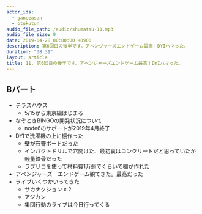 ```yaml
---
actor_ids:
  - ganezasan
  - otukutun
audio_file_path: /audio/shumatsu-11.mp3
audio_file_size: 0
date: 2019-04-28 00:00:00 +0900
description: 第6回目の後半です。アベンジャーズエンドゲーム最高！DYIハマった。
duration: "38:31"
layout: article
title: 11. 第6回目の後半です。アベンジャーズエンドゲーム最高！DYIハマった。
---
```


## Bパート
- テラスハウス
  - 5/15から東京編はじまる
- なぞときBINGOの開発状況について
  - node6のサポートが2019年4月終了
- DYIで洗濯機の上に棚作った
  - 壁が石膏ボードだった
  - インパクトドリルで穴開けた、最初裏はコンクリートだと思っていたが軽量鉄骨だった
  - ラブリコを使って材料費1万弱でくらいで棚が作れた
- アベンジャーズ　エンドゲーム観てきた。最高だった
- ライブいくつかいってきた
  - サカナクション x 2
  - アジカン
  - 集団行動のライブは今日行ってくる
